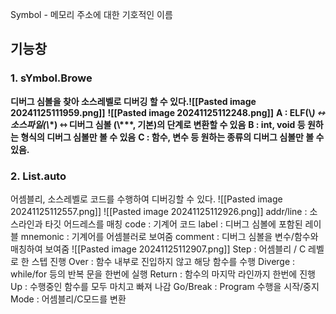 Symbol - 메모리 주소에 대한 기호적인 이름
## **기능창** 
### 1. **sYmbol.Browe**
**디버그 심볼을 찾아 소스레벨로 디버깅 할 수 있다.![[Pasted image 20241125111959.png]]**
**![[Pasted image 20241125112248.png]]**
**A : ELF(\\*) ⇿ 소스파일(\\*\*) ⇿ 디버그 심볼 (\\*\*\*, 기본)의 단계로 변환할 수 있음**
**B : int, void 등 원하는 형식의 디버그 심볼만 볼 수 있음**
**C : 함수, 변수 등 원하는 종류의 디버그 심볼만 볼 수 있음.**

### 2. List.auto
어셈블리, 소스레벨로 코드를 수행하여 디버깅할 수 있다.
![[Pasted image 20241125112557.png]]
![[Pasted image 20241125112926.png]]
addr/line : 소스라인과 타깃 어드레스를 매칭
code : 기계어 코드
label : 디버그 심볼에 포함된 레이블
mnemonic : 기계어를 어셈블러로 보여줌
comment : 디버그 심볼을 변수/함수와 매칭하여 보여줌
![[Pasted image 20241125112907.png]]
Step : 어셈블리 / C 레벨로 한 스텝 진행
Over : 함수 내부로 진입하지 않고 해당 함수를 수행
Diverge : while/for 등의 반복 문을 한번에 실행
Return : 함수의 마지막 라인까지 한번에 진행
Up : 수행중인 함수를 모두 마치고 빠져 나감
Go/Break : Program 수행을 시작/중지
Mode : 어셈블리/C모드를 변환
